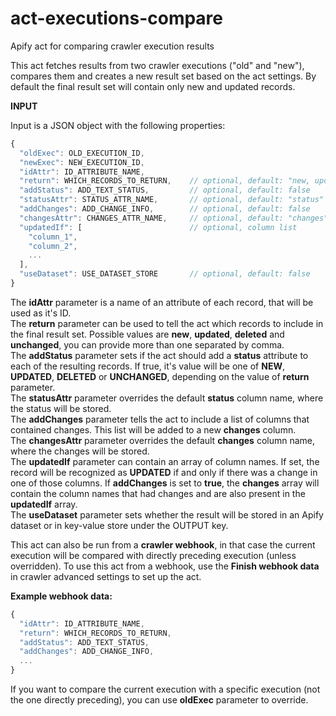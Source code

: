 # act-executions-compare
Apify act for comparing crawler execution results

This act fetches results from two crawler executions ("old" and "new"), 
compares them and creates a new result set based on the act settings.
By default the final result set will contain only new and updated records.

**INPUT**

Input is a JSON object with the following properties:

```javascript
{
  "oldExec": OLD_EXECUTION_ID,
  "newExec": NEW_EXECUTION_ID,
  "idAttr": ID_ATTRIBUTE_NAME,
  "return": WHICH_RECORDS_TO_RETURN,    // optional, default: "new, updated"
  "addStatus": ADD_TEXT_STATUS,         // optional, default: false
  "statusAttr": STATUS_ATTR_NAME,       // optional, default: "status"
  "addChanges": ADD_CHANGE_INFO,        // optional, default: false
  "changesAttr": CHANGES_ATTR_NAME,     // optional, default: "changes"
  "updatedIf": [                        // optional, column list
    "column_1",
    "column_2",
    ...
  ],
  "useDataset": USE_DATASET_STORE       // optional, default: false
}
```

The __idAttr__ parameter is a name of an attribute of each record, that will be used as it's ID.  
The __return__ parameter can be used to tell the act which records to include in the final result set. Possible values are __new__, __updated__, __deleted__ and __unchanged__, you can provide more than one separated by comma.  
The __addStatus__ parameter sets if the act should add a __status__ attribute to each of the resulting records. If true, it's value will be one of __NEW__, __UPDATED__, __DELETED__ or __UNCHANGED__, depending on the value of __return__ parameter.  
The __statusAttr__ parameter overrides the default __status__ column name, where the status will be stored.  
The __addChanges__ parameter tells the act to include a list of columns that contained changes. This list will be added to a new __changes__ column.  
The __changesAttr__ parameter overrides the default __changes__ column name, where the changes will be stored.  
The __updatedIf__ parameter can contain an array of column names. If set, the record will be recognized as __UPDATED__ if and only if there was a change in one of those columns. If __addChanges__ is set to __true__, the __changes__ array will contain the column names that had changes and are also present in the __updatedIf__ array.  
The __useDataset__ parameter sets whether the result will be stored in an Apify dataset or in key-value store under the OUTPUT key.

This act can also be run from a __crawler webhook__, in that case the current execution will be compared with directly preceding execution (unless overridden). To use this act from a webhook, use the __Finish webhook data__ in crawler advanced settings to set up the act. 

__Example webhook data:__ 

```javascript
{
  "idAttr": ID_ATTRIBUTE_NAME,
  "return": WHICH_RECORDS_TO_RETURN,
  "addStatus": ADD_TEXT_STATUS,
  "addChanges": ADD_CHANGE_INFO,
  ...
}
```

If you want to compare the current execution with a specific execution (not the one directly preceding), 
you can use __oldExec__ parameter to override.
